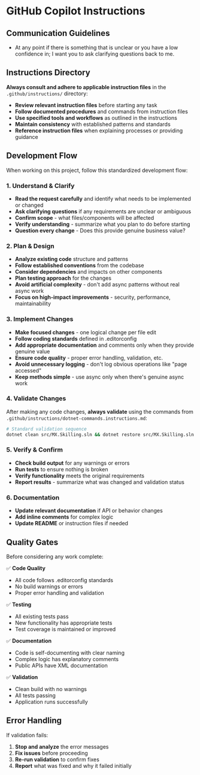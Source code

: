 # GitHub Copilot Instructions

## Communication Guidelines

- At any point if there is something that is unclear or you have a low confidence in; I want you to ask clarifying questions back to me.

## Instructions Directory

**Always consult and adhere to applicable instruction files** in the `.github/instructions/` directory:

- **Review relevant instruction files** before starting any task
- **Follow documented procedures** and commands from instruction files
- **Use specified tools and workflows** as outlined in the instructions
- **Maintain consistency** with established patterns and standards
- **Reference instruction files** when explaining processes or providing guidance

## Development Flow

When working on this project, follow this standardized development flow:

### 1. **Understand & Clarify**
- **Read the request carefully** and identify what needs to be implemented or changed
- **Ask clarifying questions** if any requirements are unclear or ambiguous
- **Confirm scope** - what files/components will be affected
- **Verify understanding** - summarize what you plan to do before starting
- **Question every change** - Does this provide genuine business value?

### 2. **Plan & Design**
- **Analyze existing code** structure and patterns
- **Follow established conventions** from the codebase
- **Consider dependencies** and impacts on other components
- **Plan testing approach** for the changes
- **Avoid artificial complexity** - don't add async patterns without real async work
- **Focus on high-impact improvements** - security, performance, maintainability

### 3. **Implement Changes**
- **Make focused changes** - one logical change per file edit
- **Follow coding standards** defined in .editorconfig
- **Add appropriate documentation** and comments only when they provide genuine value
- **Ensure code quality** - proper error handling, validation, etc.
- **Avoid unnecessary logging** - don't log obvious operations like "page accessed"
- **Keep methods simple** - use async only when there's genuine async work

### 4. **Validate Changes**
After making any code changes, **always validate** using the commands from `.github/instructions/dotnet-commands.instructions.md`:

```bash
# Standard validation sequence
dotnet clean src/MX.Skilling.sln && dotnet restore src/MX.Skilling.sln && dotnet build src/MX.Skilling.sln && dotnet test src/MX.Skilling.sln
```

### 5. **Verify & Confirm**
- **Check build output** for any warnings or errors
- **Run tests** to ensure nothing is broken
- **Verify functionality** meets the original requirements
- **Report results** - summarize what was changed and validation status

### 6. **Documentation**
- **Update relevant documentation** if API or behavior changes
- **Add inline comments** for complex logic
- **Update README** or instruction files if needed

## Quality Gates

Before considering any work complete:

✅ **Code Quality**
- All code follows .editorconfig standards
- No build warnings or errors
- Proper error handling and validation

✅ **Testing**
- All existing tests pass
- New functionality has appropriate tests
- Test coverage is maintained or improved

✅ **Documentation**
- Code is self-documenting with clear naming
- Complex logic has explanatory comments
- Public APIs have XML documentation

✅ **Validation**
- Clean build with no warnings
- All tests passing
- Application runs successfully

## Error Handling

If validation fails:
1. **Stop and analyze** the error messages
2. **Fix issues** before proceeding
3. **Re-run validation** to confirm fixes
4. **Report** what was fixed and why it failed initially
